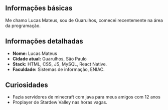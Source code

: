 ## Informações básicas

Me chamo Lucas Mateus, sou de Guarulhos, comecei recentemente na área da programação.

## Informações detalhadas
* **Nome:**  Lucas Mateus
* **Cidade atual:** Guarulhos, São Paulo
* **Stack:** HTML, CSS, JS, MySQL, React Native.
* **Faculdade:** Sistemas de informação, ENIAC.

## Curiosidades 
* Fazia servidores de minecraft com java para meus amigos com 12 anos
* Proplayer de Stardew Valley nas horas vagas.
